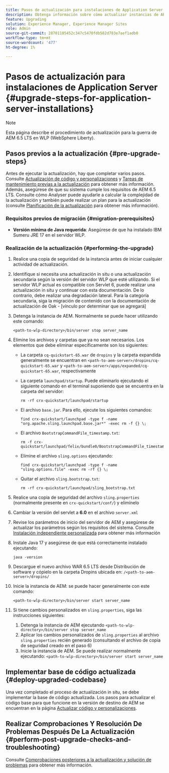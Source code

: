 ```yaml
---
title: Pasos de actualización para instalaciones de Application Server
description: Obtenga información sobre cómo actualizar instancias de AEM implementadas mediante servidores de aplicaciones.
feature: Upgrading
solution: Experience Manager, Experience Manager Sites
role: Admin
source-git-commit: 28701105452c347c5470fdb582d783e7aef1adb0
workflow-type: tm+mt
source-wordcount: '477'
ht-degree: 1%

---
```


# Pasos de actualización para instalaciones de Application Server {#upgrade-steps-for-application-server-installations}

>[!NOTE]
>
>Esta página describe el procedimiento de actualización para la guerra de AEM 6.5 LTS en WLP (WebSphere Liberty).

## Pasos previos a la actualización {#pre-upgrade-steps}

Antes de ejecutar la actualización, hay que completar varios pasos. Consulte [Actualización de código y personalizaciones](/help/sites-deploying/upgrading-code-and-customizations.md) y [Tareas de mantenimiento previas a la actualización](/help/sites-deploying/pre-upgrade-maintenance-tasks.md) para obtener más información. Además, asegúrese de que su sistema cumple los requisitos de AEM 6.5 LTS. Consulte cómo Analyser puede ayudarle a calcular la complejidad de la actualización y también puede realizar un plan para la actualización (consulte [Planificación de la actualización](/help/sites-deploying/upgrade-planning.md) para obtener más información).

### Requisitos previos de migración {#migration-prerequisites}

* **Versión mínima de Java requerida**: Asegúrese de que ha instalado IBM Sumeru JRE 17 en el servidor WLP.

### Realización de la actualización {#performing-the-upgrade}

1. Realice una copia de seguridad de la instancia antes de iniciar cualquier actividad de actualización.
1. Identifique si necesita una actualización in situ o una actualización secundaria según la versión del servidor WLP que esté utilizando. Si el servidor WLP actual es compatible con Servlet 6, puede realizar una actualización in situ y continuar con esta documentación. De lo contrario, debe realizar una degradación lateral. Para la categoría secundaria, siga la migración de contenido con la documentación de actualización de Oak - [vínculo por determinar que se agregará]
1. Detenga la instancia de AEM. Normalmente se puede hacer utilizando este comando:

   ```shell
   <path-to-wlp-directory>/bin/server stop server_name
   ```

1. Elimine los archivos y carpetas que ya no sean necesarios. Los elementos que debe eliminar específicamente son los siguientes:

   * La carpeta `cq-quickstart-65.war` de `dropins` y la carpeta expandida generalmente se encuentran en `<path-to-aem-server>/dropins/cq-quickstart-65.war` y `<path-to-aem-server>/apps/expanded/cq-quickstart-65.war`, respectivamente
   * La carpeta `launchpad/startup`. Puede eliminarlo ejecutando el siguiente comando en el terminal suponiendo que se encuentra en la carpeta del servidor:

     ```shell
     rm -rf crx-quickstart/launchpad/startup
     ```

   * El archivo `base.jar`. Para ello, ejecute los siguientes comandos:

     ```shell
     find crx-quickstart/launchpad -type f -name 
     "org.apache.sling.launchpad.base.jar*" -exec rm -f {} \;
     ```

   * El archivo `BootstrapCommandFile_timestamp.txt`:

     ```shell
     rm -f crx-quickstart/launchpad/felix/bundle0/BootstrapCommandFile_timestamp.txt
     ```

   * Elimine el archivo `sling.options` ejecutando:

     ```shell
     find crx-quickstart/launchpad -type f -name "sling.options.file" -exec rm -rf {} \; 
     ```

   * Quitar el archivo `sling.bootstrap.txt`:

     ```shell
     rm -rf crx-quickstart/launchpad/sling_bootstrap.txt
     ```

1. Realice una copia de seguridad del archivo `sling.properties` (normalmente presente en `crx-quickstart/conf/`) y elimínelo
1. Cambiar la versión del servlet a **6.0** en el archivo `server.xml`
1. Revise los parámetros de inicio del servidor de AEM y asegúrese de actualizar los parámetros según los requisitos del sistema. Consulte [Instalación independiente personalizada](/help/sites-deploying/custom-standalone-install.md) para obtener más información
1. Instale Java 17 y asegúrese de que está correctamente instalado ejecutando:

   ```shell
   java -version
   ```

1. Descargue el nuevo archivo WAR 6.5 LTS desde Distribución de software y cópielo en la carpeta Dropins ubicada en: `/<path-to-aem-server>/dropins/`
1. Inicie la instancia de AEM: se puede hacer generalmente con este comando:

   ```shell
   <path-to-wlp-directory>/bin/server start server_name
   ```

1. Si tiene cambios personalizados en `sling.properties`, siga las instrucciones siguientes:

   1. Detenga la instancia de AEM ejecutando `<path-to-wlp-directory>/bin/server stop server_name`
   1. Aplicar los cambios personalizados de `sling.properties` al archivo `sling.properties` recién generado (consultando el archivo de copia de seguridad creado en el paso 6)
   1. Inicie la instancia de AEM. Se puede realizar normalmente ejecutando: `<path-to-wlp-directory>/bin/server start server_name`

## Implementar base de código actualizada {#deploy-upgraded-codebase}

Una vez completado el proceso de actualización in situ, se debe implementar la base de código actualizada. Los pasos para actualizar el código base para que funcione en la versión de destino de AEM se encuentran en la página [Actualizar código y personalizaciones](/help/sites-deploying/upgrading-code-and-customizations.md).

## Realizar Comprobaciones Y Resolución De Problemas Después De La Actualización {#perform-post-upgrade-checks-and-troubleshooting}

Consulte [Comprobaciones posteriores a la actualización y solución de problemas](/help/sites-deploying/post-upgrade-checks-and-troubleshooting.md) para obtener más información.